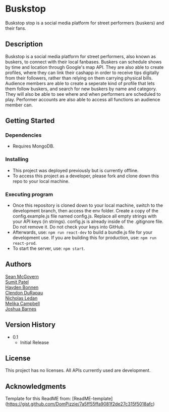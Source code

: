 # Buskstop

Buskstop stop is a social media platform for street performers (buskers) and their fans.

## Description

Buskstop is a social media platform for street performers, also known as buskers, to connect with their local fanbases. Buskers can schedule shows by time and location through Google's map API. They are also able to create profiles, where they can link their cashapp in order to receive tips digitally from their followers, rather than relying on them carrying physical bills. Audience members are able to create a seperate kind of profile that lets them follow buskers, and search for new buskers by name and category. They will also be able to see where and when performers are scheduled to play. Performer accounts are also able to access all functions an audience member can.

## Getting Started

### Dependencies

* Requires MongoDB.

### Installing

* This project was deployed previously but is currently offline.
* To access this project as a developer, please fork and clone down this repo to your local machine.

### Executing program

* Once this repository is cloned down to your local machine, switch to the development branch, then access the env folder. Create a copy of the config.example.js file named config.js. Replace all empty strings with your API keys (in strings). config.js is already inside of the .gitignore file. Do not remove it. Do not check your keys into GitHub.
* Afterwards, use: `npm run react-dev` to build a bundle.js file for your development use. If you are building this for production, use: `npm run react-prod`.
* To start the server, use: `npm start`.

## Authors

[Sean McGovern](https://github.com/smcgovern-proj)<br>
[Sumit Patel](https://github.com/sumitz1207)<br>
[Hayden Bonnen](https://github.com/haydenbp)<br>
[Clendon DuRapau](https://github.com/clendon)<br>
[Nicholas Ledan](https://github.com/Ledan-bot)<br>
[Melika Campbell](https://github.com/melikaxo)<br>
[Joshua Barnes](https://github.com/Joshua-Barnes03)

## Version History

* 0.1
    * Initial Release

## License

This project has no licenses. All APIs currently used are development.

## Acknowledgments

Template for this ReadME from:
[ReadME-template] (https://gist.github.com/DomPizzie/7a5ff55ffa9081f2de27c315f5018afc)
